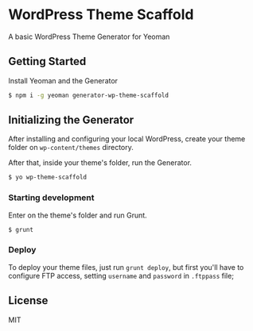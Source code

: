# WordPress Theme Scaffold

A basic WordPress Theme Generator for Yeoman

## Getting Started

Install Yeoman and the Generator

```bash
$ npm i -g yeoman generator-wp-theme-scaffold
```

## Initializing the Generator

After installing and configuring your local WordPress, create your theme folder on `wp-content/themes` directory.

After that, inside your theme's folder, run the Generator.

```bash
$ yo wp-theme-scaffold
```

### Starting development

Enter on the theme's folder and run Grunt.

```bash
$ grunt
```

### Deploy

To deploy your theme files, just run `grunt deploy`, but first you'll have to configure FTP access, setting `username` and `password` in `.ftppass` file;

## License

MIT
